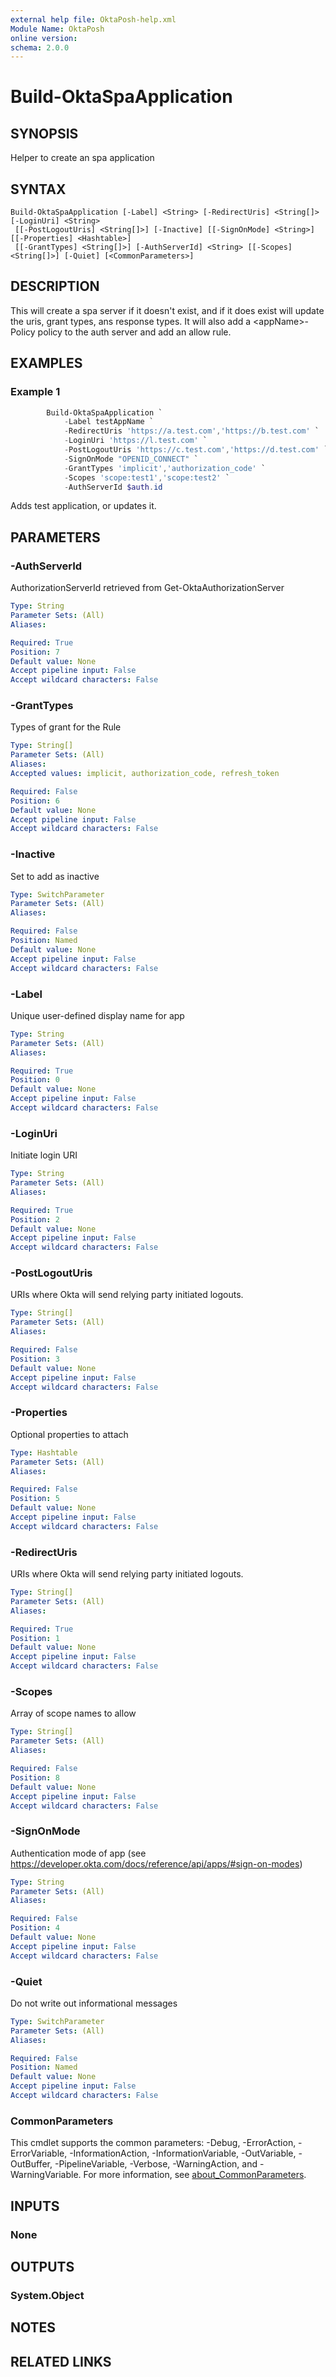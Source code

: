 ```yaml
---
external help file: OktaPosh-help.xml
Module Name: OktaPosh
online version:
schema: 2.0.0
---
```


# Build-OktaSpaApplication

## SYNOPSIS
Helper to create an spa application

## SYNTAX

```
Build-OktaSpaApplication [-Label] <String> [-RedirectUris] <String[]> [-LoginUri] <String>
 [[-PostLogoutUris] <String[]>] [-Inactive] [[-SignOnMode] <String>] [[-Properties] <Hashtable>]
 [[-GrantTypes] <String[]>] [-AuthServerId] <String> [[-Scopes] <String[]>] [-Quiet] [<CommonParameters>]
```

## DESCRIPTION
This will create a spa server if it doesn't exist, and if it does exist will update the uris, grant types, ans response types.
It will also add a \<appName\>-Policy policy to the auth server and add an allow rule.

## EXAMPLES

### Example 1
```powershell
        Build-OktaSpaApplication `
            -Label testAppName `
            -RedirectUris 'https://a.test.com','https://b.test.com' `
            -LoginUri 'https://l.test.com' `
            -PostLogoutUris 'https://c.test.com','https://d.test.com' `
            -SignOnMode "OPENID_CONNECT" `
            -GrantTypes 'implicit','authorization_code' `
            -Scopes 'scope:test1','scope:test2' `
            -AuthServerId $auth.id

```

Adds test application, or updates it.

## PARAMETERS

### -AuthServerId
AuthorizationServerId retrieved from Get-OktaAuthorizationServer

```yaml
Type: String
Parameter Sets: (All)
Aliases:

Required: True
Position: 7
Default value: None
Accept pipeline input: False
Accept wildcard characters: False
```

### -GrantTypes
Types of grant for the Rule

```yaml
Type: String[]
Parameter Sets: (All)
Aliases:
Accepted values: implicit, authorization_code, refresh_token

Required: False
Position: 6
Default value: None
Accept pipeline input: False
Accept wildcard characters: False
```

### -Inactive
Set to add as inactive

```yaml
Type: SwitchParameter
Parameter Sets: (All)
Aliases:

Required: False
Position: Named
Default value: None
Accept pipeline input: False
Accept wildcard characters: False
```

### -Label
Unique user-defined display name for app

```yaml
Type: String
Parameter Sets: (All)
Aliases:

Required: True
Position: 0
Default value: None
Accept pipeline input: False
Accept wildcard characters: False
```

### -LoginUri
Initiate login URI

```yaml
Type: String
Parameter Sets: (All)
Aliases:

Required: True
Position: 2
Default value: None
Accept pipeline input: False
Accept wildcard characters: False
```

### -PostLogoutUris
URIs where Okta will send relying party initiated logouts.

```yaml
Type: String[]
Parameter Sets: (All)
Aliases:

Required: False
Position: 3
Default value: None
Accept pipeline input: False
Accept wildcard characters: False
```

### -Properties
Optional properties to attach

```yaml
Type: Hashtable
Parameter Sets: (All)
Aliases:

Required: False
Position: 5
Default value: None
Accept pipeline input: False
Accept wildcard characters: False
```

### -RedirectUris
URIs where Okta will send relying party initiated logouts.

```yaml
Type: String[]
Parameter Sets: (All)
Aliases:

Required: True
Position: 1
Default value: None
Accept pipeline input: False
Accept wildcard characters: False
```

### -Scopes
Array of scope names to allow

```yaml
Type: String[]
Parameter Sets: (All)
Aliases:

Required: False
Position: 8
Default value: None
Accept pipeline input: False
Accept wildcard characters: False
```

### -SignOnMode
Authentication mode of app (see https://developer.okta.com/docs/reference/api/apps/#sign-on-modes)

```yaml
Type: String
Parameter Sets: (All)
Aliases:

Required: False
Position: 4
Default value: None
Accept pipeline input: False
Accept wildcard characters: False
```

### -Quiet
Do not write out informational messages

```yaml
Type: SwitchParameter
Parameter Sets: (All)
Aliases:

Required: False
Position: Named
Default value: None
Accept pipeline input: False
Accept wildcard characters: False
```

### CommonParameters
This cmdlet supports the common parameters: -Debug, -ErrorAction, -ErrorVariable, -InformationAction, -InformationVariable, -OutVariable, -OutBuffer, -PipelineVariable, -Verbose, -WarningAction, and -WarningVariable. For more information, see [about_CommonParameters](http://go.microsoft.com/fwlink/?LinkID=113216).

## INPUTS

### None

## OUTPUTS

### System.Object
## NOTES

## RELATED LINKS
